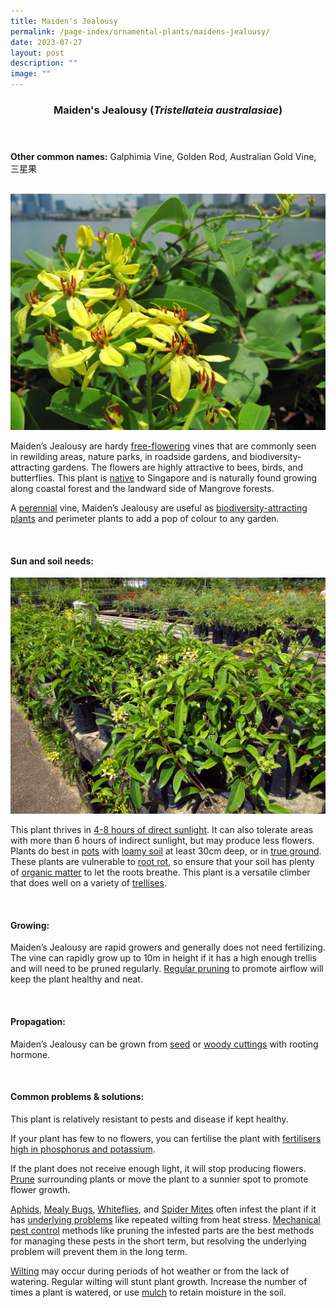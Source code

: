 ```yaml
---
title: Maiden's Jealousy
permalink: /page-index/ornamental-plants/maidens-jealousy/
date: 2023-07-27
layout: post
description: ""
image: ""
---
```

<header> 
	<h3>Maiden's Jealousy (<em>Tristellateia australasiae</em>)</h3> 
</header> 
 
<section> 
	<p><strong>Other common names:</strong> Galphimia Vine, Golden Rod, Australian Gold Vine, 三星果</p> 
	<br> 
</section> 
 
<section>
	<img title="Maiden's jealousy flower. Photo by Victoria Lim." src="/images/Plants/maidensjealousy%20(2)_victorialim.jpg">
	<p>Maiden’s Jealousy are hardy <a href="/learn-more-about-gardening/glossary/#f">free-flowering</a> vines that are commonly seen in rewilding areas, nature parks, in roadside gardens, and biodiversity-attracting gardens. The flowers are highly attractive to bees, birds, and butterflies. This plant is <a href="/page-index/glossary/native-plants/">native</a> to Singapore and is naturally found growing along coastal forest and the landward side of Mangrove forests.</p>
	<p>A <a href="/learn-more-about-gardening/glossary/#p">perennial</a> vine, Maiden’s Jealousy are useful as <a href="/page-index/glossary/biodiversity-attracting-plants/">biodiversity-attracting plants</a> and perimeter plants to add a pop of colour to any garden.</p>
	 <br> 
</section> 
 
<section> 
  <h4>Sun and soil needs:</h4> 
	<img title="Maiden's Jealousy vines grown in a plant nursery. Photo by Victoria lim." src="/images/Plants/maidensjealousy%20(1)_victorialim.jpg">
   <p>This plant thrives in <a href="/page-index/horticulture-techniques/gauging-light/">4-8 hours of direct sunlight</a>. It can also tolerate areas with more than 6 hours of indirect sunlight, but may produce less flowers. Plants do best in <a href="/page-index/horticulture-techniques/planting-in-containers/">pots</a> with <a href="/page-index/horticulture-techniques/soil/">loamy soil</a> at least 30cm deep, or in <a href="/page-index/horticulture-techniques/true-ground/">true ground</a>. These plants are vulnerable to <a href="/page-index/plant-problems/root-rot/">root rot</a>, so ensure that your soil has plenty of <a href="/page-index/horticulture-techniques/soil-amendments/">organic matter</a> to let the roots breathe. This plant is a versatile climber that does well on a variety of <a href="/page-index/hardscapes/trellises/">trellises</a>.</p> 
	<br>
</section>

<section> 
  <h4>Growing:</h4> 
	<p>Maiden’s Jealousy are rapid growers and generally does not need fertilizing. The vine can rapidly grow up to 10m in height if it has a high enough trellis and will need to be pruned regularly. <a href="/page-index/horticulture-techniques/pruning/">Regular pruning</a> to promote airflow will keep the plant healthy and neat.</p> 
	<br> 
</section> 

<section> 
  <h4>Propagation:</h4> 
	<p>Maiden’s Jealousy can be grown from <a href="/page-index/horticulture-techniques/propagating-by-seed/">seed</a> or <a href="/page-index/horticulture-techniques/propagating-by-cuttings/">woody cuttings</a> with rooting hormone.</p> 
	<br> 
</section> 
 
<section> 
  <h4>Common problems &amp; solutions:</h4> 
	<p>This plant is relatively resistant to pests and disease if kept healthy.</p>
	<p>If your plant has few to no flowers, you can fertilise the plant with <a href="/page-index/horticulture-techniques/fertilising/">fertilisers high in phosphorus and potassium</a>.</p>
	<p>If the plant does not receive enough light, it will stop producing flowers. <a href="/page-index/horticulture-techniques/pruning/">Prune</a> surrounding plants or move the plant to a sunnier spot to promote flower growth.</p>
	<p><a href="/page-index/pests/aphids/">Aphids</a>, <a href="/page-index/pests/mealy-bugs/">Mealy Bugs</a>, <a href="/page-index/pests/whiteflies/">Whiteflies</a>, and <a href="/page-index/pests/spider-mites/">Spider Mites</a> often infest the plant if it has <a href="/learn-more-about-gardening/plant-problems/">underlying problems</a> like repeated wilting from heat stress. <a href="/page-index/horticulture-techniques/pest-control/">Mechanical pest control</a> methods like pruning the infested parts are the best methods for managing these pests in the short term, but resolving the underlying problem will prevent them in the long term.</p>
	<p><a href="/page-index/plant-problems/wilting/">Wilting</a> may occur during periods of hot weather or from the lack of watering. Regular wilting will stunt plant growth. Increase the number of times a plant is watered, or use <a href="/page-index/horticulture-techniques/mulching/">mulch</a> to retain moisture in the soil.</p>
	<br> 
</section>